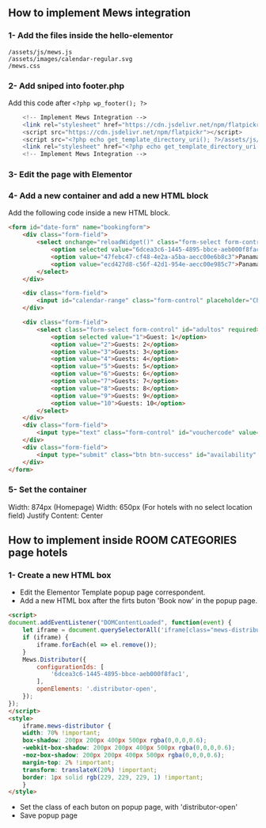 
## How to implement Mews integration
### 1- Add the files inside the hello-elementor

    /assets/js/mews.js
    /assets/images/calendar-regular.svg
    /mews.css

### 2- Add sniped into footer.php

Add this code after ```<?php wp_footer(); ?>```
```php
	<!-- Implement Mews Integration -->
	<link rel="stylesheet" href="https://cdn.jsdelivr.net/npm/flatpickr/dist/flatpickr.min.css">
	<script src="https://cdn.jsdelivr.net/npm/flatpickr"></script>
	<script src="<?php echo get_template_directory_uri(); ?>/assets/js/mews.js"></script>
	<link rel="stylesheet" href="<?php echo get_template_directory_uri(); ?>/mews.css">
	<!-- Implement Mews Integration -->

```


### 3- Edit the page with Elementor

### 4- Add a new container and add a new HTML block

Add the following code inside a new HTML block.

```html
<form id="date-form" name="bookingform">
    <div class="form-field">
        <select onchange="reloadWidget()" class="form-select form-control" id="selectlocation" name="selectlocation" required>
            <option selected value="6dcea3c6-1445-4895-bbce-aeb000f8fac1">Panamá | Bocas Town</option>
            <option value="47febc47-cf48-4e2a-a5ba-aecc00e6b8c3">Panamá | Castle</option>
            <option value="ecd427d8-c56f-42d1-954e-aecc00e985c7">Panamá | Lodge</option>
        </select>
    </div>

    <div class="form-field">
        <input id="calendar-range" class="form-control" placeholder="Check In - Check Out" required name="calendar">
    </div>

    <div class="form-field">
        <select class="form-select form-control" id="adultos" required>
            <option selected value="1">Guest: 1</option>
            <option value="2">Guests: 2</option>
            <option value="3">Guests: 3</option>
            <option value="4">Guests: 4</option>
            <option value="5">Guests: 5</option>                            
            <option value="6">Guests: 6</option>
            <option value="7">Guests: 7</option>                            
            <option value="8">Guests: 8</option>
            <option value="9">Guests: 9</option>                            
            <option value="10">Guests: 10</option>                            
        </select>
    </div>
    <div class="form-field">
        <input type="text" class="form-control" id="vouchercode" value="" aria-describedby="textHelp" placeholder="Promo code">
    </div>
    <div class="form-field">
        <input type="submit" class="btn btn-success" id="availability" value="Loading..." disabled />
    </div>
</form>
```

### 5- Set the container

Width: 874px (Homepage)
Width: 650px (For hotels with no select location field)
Justify Content: Center

## How to implement inside ROOM CATEGORIES page hotels
### 1- Create a new HTML box
- Edit the Elementor Template popup page correspondent.
- Add a new HTML box after the firts buton 'Book now' in the popup page.
```html
<script>
document.addEventListener("DOMContentLoaded", function(event) {
    let iframe = document.querySelectorAll('iframe[class="mews-distributor"]');
    if (iframe) {
        iframe.forEach(el => el.remove());
    }
    Mews.Distributor({
        configurationIds: [
            '6dcea3c6-1445-4895-bbce-aeb000f8fac1',
        ],
        openElements: '.distributor-open',
    });    
});
</script>
<style>
    iframe.mews-distributor {
    width: 70% !important;
    box-shadow: 200px 200px 400px 500px rgba(0,0,0,0.6);
    -webkit-box-shadow: 200px 200px 400px 500px rgba(0,0,0,0.6);
    -moz-box-shadow: 200px 200px 400px 500px rgba(0,0,0,0.6);
    margin-top: 2% !important;
    transform: translateX(20%) !important;
    border: 1px solid rgb(229, 229, 229, 1) !important;
    }
</style>
```
- Set the class of each buton on popup page, with 'distributor-open'
- Save popup page


